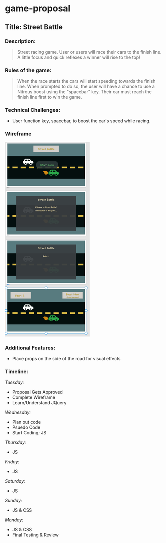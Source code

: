 # game-proposal

## **Title**: Street Battle


### **Description:** 
>Street racing game. User or users will race their cars to the finish line. A little focus and quick reflexes a winner will rise to the top!


### **Rules of the game:** 
> When the race starts the cars will start speeding towards the finish line. When prompted to do so, the user will have a chance to use a Nitrous boost using the "spacebar" key. Their car must reach the finish line first to win the game. 


### **Technical Challenges:** 
* User function key, spacebar, to boost the car's speed while racing.

### **Wireframe**
![](./Wireframe/test.jpeg)


### **Additional Features:** 
* Place props on the side of the road for visual effects

### **Timeline:** 
_Tuesday:_
* Proposal Gets Approved
* Complete Wireframe
* Learn/Understand JQuery

_Wednesday:_ 
* Plan out code
* Psuedo Code
* Start Coding; JS

_Thursday:_ 
* JS

_Friday:_
* JS

_Saturday:_ 
* JS

_Sunday:_
* JS & CSS

_Monday:_
* JS & CSS
* Final Testing & Review